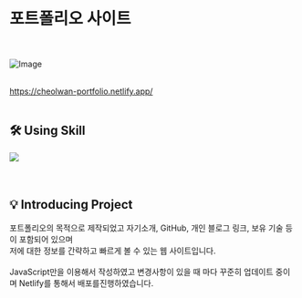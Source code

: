 # 포트폴리오 사이트

<br><br>
![Image](https://github.com/user-attachments/assets/bd1c074c-ccff-4fe6-b9c9-bd522d7ce24a)

<br>https://cheolwan-portfolio.netlify.app/ <br><br>
## 🛠 Using Skill

<img src="https://img.shields.io/badge/javascript-F7DF1E?style=for-the-badge&logo=javascript&logoColor=white">
<br><br><br>


## 💡 Introducing Project
포트폴리오의 목적으로 제작되었고 자기소개, GitHub, 개인 블로그 링크, 보유 기술 등 이 포함되어 있으며<br />
저에 대한 정보를 간략하고 빠르게 볼 수 있는 웹 사이트입니다.<br /><br />
JavaScript만을 이용해서 작성하였고 변경사항이 있을 때 마다 꾸준히 업데이트 중이며 Netlify를 통해서 배포를진행하였습니다.<br /><br />
